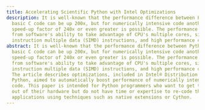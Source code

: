 ```yaml
---
title: Accelerating Scientific Python with Intel Optimizations
description: It is well-known that the performance difference between Python and
  basic C code can be up 200x, but for numerically intensive code another
  speed-up factor of 240x or even greater is possible. The performance comes
  from software's ability to take advantage of CPU's multiple cores, single
  instruction multiple data (SIMD) instructions, and high performance caches.
abstract: It is well-known that the performance difference between Python and
  basic C code can be up 200x, but for numerically intensive code another
  speed-up factor of 240x or even greater is possible. The performance comes
  from software's ability to take advantage of CPU's multiple cores, single
  instruction multiple data (SIMD) instructions, and high performance caches.
  The article describes optimizations, included in Intel® Distribution for
  Python, aimed to automatically boost performance of numerically intensive
  code. This paper is intended for Python programmers who want to get the most
  out of their hardware but do not have time or expertise to re-code their
  applications using techniques such as native extensions or Cython.
---
```

